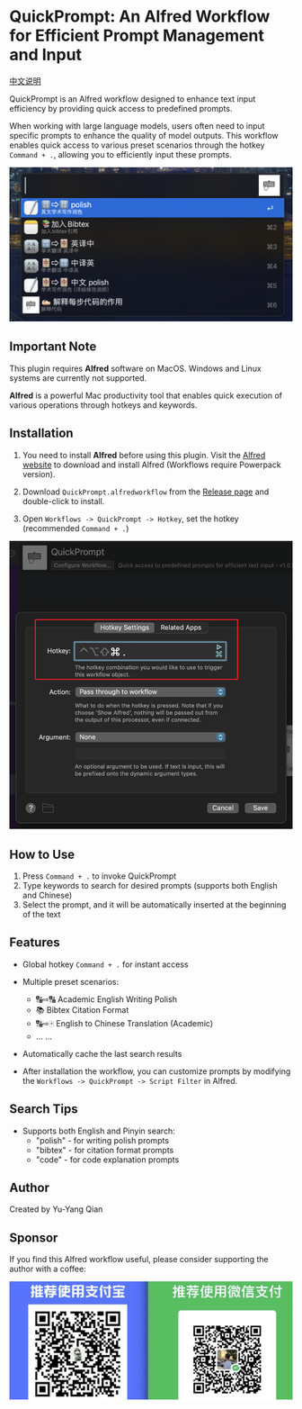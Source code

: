 # QuickPrompt: An Alfred Workflow for Efficient Prompt Management and Input

[中文说明](readme.md)

QuickPrompt is an Alfred workflow designed to enhance text input efficiency by providing quick access to predefined prompts.

When working with large language models, users often need to input specific prompts to enhance the quality of model outputs. This workflow enables quick access to various preset scenarios through the hotkey `Command + .`, allowing you to efficiently input these prompts.

![Example](figs/example.png)

## Important Note

This plugin requires **Alfred** software on MacOS. Windows and Linux systems are currently not supported.

**Alfred** is a powerful Mac productivity tool that enables quick execution of various operations through hotkeys and keywords.

## Installation

1. You need to install **Alfred** before using this plugin. Visit the [Alfred website](https://www.alfredapp.com/) to download and install Alfred (Workflows require Powerpack version).

2. Download `QuickPrompt.alfredworkflow` from the [Release page](https://github.com/ZinYY/QuickPrompt_AlfredWorkflow/releases) and double-click to install.

3. Open `Workflows -> QuickPrompt -> Hotkey`, set the hotkey (recommended `Command + .`)

![Set Hotkey](figs/set_hotkey.png)

## How to Use

1. Press `Command + .` to invoke QuickPrompt
2. Type keywords to search for desired prompts (supports both English and Chinese)
3. Select the prompt, and it will be automatically inserted at the beginning of the text

## Features

-   Global hotkey `Command + .` for instant access
-   Multiple preset scenarios:

    -   🔠⇨🔠 Academic English Writing Polish
    -   📚 Bibtex Citation Format
    -   🔠⇨🀄️ English to Chinese Translation (Academic)
    -   ... ...

-   Automatically cache the last search results

-   After installation the workflow, you can customize prompts by modifying the `Workflows -> QuickPrompt -> Script Filter` in Alfred.

## Search Tips

-   Supports both English and Pinyin search:
    -   "polish" - for writing polish prompts
    -   "bibtex" - for citation format prompts
    -   "code" - for code explanation prompts

## Author

Created by Yu-Yang Qian

## Sponsor

If you find this Alfred workflow useful, please consider supporting the author with a coffee:

![sponsor](figs/pic_receive.jpg)
